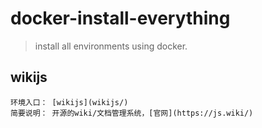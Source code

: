 # docker-install-everything

> install all environments using docker.

## wikijs

    环境入口： [wikijs](wikijs/)
    简要说明： 开源的wiki/文档管理系统，[官网](https://js.wiki/)

